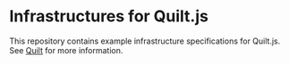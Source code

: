 # Infrastructures for Quilt.js

This repository contains example infrastructure specifications for Quilt.js. See
[Quilt](http://quilt.io) for more information.

